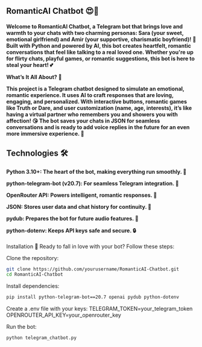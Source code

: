 <h2>RomanticAI Chatbot 😍💬</h2>

<h4>
Welcome to RomanticAI Chatbot, a Telegram bot that brings love and warmth to your chats with two charming personas: Sara (your sweet, emotional girlfriend) and Amir (your supportive, charismatic boyfriend)! 🌹 Built with Python and powered by AI, this bot creates heartfelt, romantic conversations that feel like talking to a real loved one. Whether you're up for flirty chats, playful games, or romantic suggestions, this bot is here to steal your heart! 💕


What’s It All About? 💞

This project is a Telegram chatbot designed to simulate an emotional, romantic experience. It uses AI to craft responses that are loving, engaging, and personalized. With interactive buttons, romantic games like Truth or Dare, and user customization (name, age, interests), it’s like having a virtual partner who remembers you and showers you with affection! 😘 The bot saves your chats in JSON for seamless conversations and is ready to add voice replies in the future for an even more immersive experience. 🚀

</h4>

<h2>
Technologies 🛠️
</h2>

<h4>


Python 3.10+: The heart of the bot, making everything run smoothly. 🐍



python-telegram-bot (v20.7): For seamless Telegram integration. 📱



OpenRouter API: Powers intelligent, romantic responses. 🤖



JSON: Stores user data and chat history for continuity. 📁



pydub: Prepares the bot for future audio features. 🎵


python-dotenv: Keeps API keys safe and secure. 🔒
</h4>



Installation 🚀
Ready to fall in love with your bot? Follow these steps:  

Clone the repository:  
```bash
git clone https://github.com/yourusername/RomanticAI-Chatbot.git
cd RomanticAI-Chatbot
```


Install dependencies:  
```bash
pip install python-telegram-bot==20.7 openai pydub python-dotenv
```



Create a .env file with your keys:  TELEGRAM_TOKEN=your_telegram_token
OPENROUTER_API_KEY=your_openrouter_key


Run the bot: 
```bash
python telegram_chatbot.py

```









